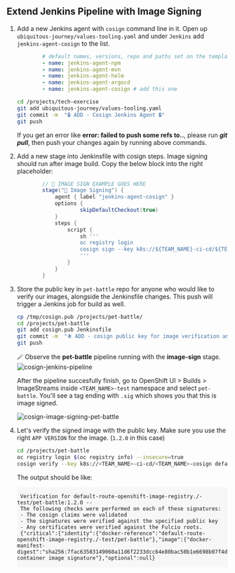 ## Extend Jenkins Pipeline with Image Signing

1. Add a new Jenkins agent with `cosign` command line in it. Open up `ubiquitous-journey/values-tooling.yaml` and under `Jenkins` add `jenkins-agent-cosign` to the list.

    ```yaml
            # default names, versions, repo and paths set on the template
            - name: jenkins-agent-npm
            - name: jenkins-agent-mvn
            - name: jenkins-agent-helm
            - name: jenkins-agent-argocd
            - name: jenkins-agent-cosign # add this one
    ```

    ```bash
    cd /projects/tech-exercise
    git add ubiquitous-journey/values-tooling.yaml
    git commit -m  "🔒 ADD - Cosign Jenkins Agent 🔒"
    git push
    ```

    <p class="warn">If you get an error like <b>error: failed to push some refs to..</b>, please run <b><i>git pull</i></b>, then push your changes again by running above commands.</p>    

2. Add a new stage into Jenkinsfile with cosign steps. Image signing should run after image build. Copy the below block into the right placeholder:

    ```groovy
            // 🔏 IMAGE SIGN EXAMPLE GOES HERE
            stage("🔏 Image Signing") {
                agent { label "jenkins-agent-cosign" }           
                options {
                        skipDefaultCheckout(true)
                }
                steps {
                    script {
                        sh '''
                        oc registry login
                        cosign sign --key k8s://${TEAM_NAME}-ci-cd/${TEAM_NAME}-cosign `oc registry info`/${DESTINATION_NAMESPACE}/${APP_NAME}:${VERSION} --allow-insecure-registry
                        '''
                    }
                }
            }
    ```

3. Store the public key in `pet-battle` repo for anyone who would like to verify our images, alongside the Jenkinsfile changes. This push will trigger a Jenkins job for build as well.

    ```bash
    cp /tmp/cosign.pub /projects/pet-battle/
    cd /projects/pet-battle
    git add cosign.pub Jenkinsfile
    git commit -m  "⛹️ ADD - cosign public key for image verification and Jenkinsfile updated ⛹️"
    git push
    ```

    🪄 Observe the **pet-battle** pipeline running with the **image-sign** stage.
    ![cosign-jenkins-pipeline](images/cosign-jenkins-pipeline.png)

    After the pipeline succesfully finish, go to OpenShift UI > Builds > ImageStreams inside `<TEAM_NAME>-test` namespace and select `pet-battle`. You'll see a tag ending with `.sig` which shows you that this is image signed.

    ![cosign-image-signing-pet-battle](images/cosign-image-signing-pet-battle.png)

4. Let's verify the signed image with the public key. Make sure you use the right `APP VERSION` for the image. (`1.2.0` in this case)

    ```bash
    cd /projects/pet-battle
    oc registry login $(oc registry info) --insecure=true
    cosign verify --key k8s://<TEAM_NAME>-ci-cd/<TEAM_NAME>-cosign default-route-openshift-image-registry.<CLUSTER_DOMAIN>/<TEAM_NAME>-test/pet-battle:1.2.0 --allow-insecure-registry
    ```

    The output should be like:

    <div class="highlight" style="background: #f7f7f7">
    <pre><code class="language-bash">
    Verification for default-route-openshift-image-registry.<CLUSTER_DOMAIN>/<TEAM_NAME>-test/pet-battle:1.2.0 --
    The following checks were performed on each of these signatures:
    - The cosign claims were validated
    - The signatures were verified against the specified public key
    - Any certificates were verified against the Fulcio roots.
    {"critical":{"identity":{"docker-reference":"default-route-openshift-image-registry.<CLUSTER_DOMAIN>/<TEAM_NAME>-test/pet-battle"},"image":{"docker-manifest-digest":"sha256:7fac63583149068a11d6f2233dcc64e80bac50b1e6698b07f4d3ddfd68f50022"},"type":"cosign container image signature"},"optional":null}
    </code></pre></div>
